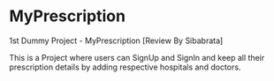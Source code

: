 # MyPrescription
1st Dummy Project - MyPrescription [Review By Sibabrata]

This is a Project where users can SignUp and SignIn and keep all their prescription details by adding respective hospitals and doctors.
